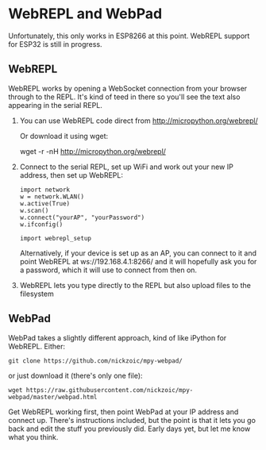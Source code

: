 
# WebREPL and WebPad

Unfortunately, this only works in ESP8266 at this point.
WebREPL support for ESP32 is still in progress.

## WebREPL

WebREPL works by opening a WebSocket connection from your
browser through to the REPL.  It's kind of teed in there so 
you'll see the text also appearing in the serial REPL.

1. You can use WebREPL code direct from http://micropython.org/webrepl/

   Or download it using wget:

    wget -r -nH http://micropython.org/webrepl/

2. Connect to the serial REPL, set up WiFi and work out 
   your new IP address, then set up WebREPL:

    ```
    import network
    w = network.WLAN()
    w.active(True)
    w.scan()
    w.connect("yourAP", "yourPassword")
    w.ifconfig()

    import webrepl_setup
    ```

   Alternatively, if your device is set up as an AP, you can connect to it
   and point WebREPL at ws://192.168.4.1:8266/ and it will hopefully ask
   you for a password, which it will use to connect from then on.

3. WebREPL lets you type directly to the REPL but also upload files
   to the filesystem

## WebPad

WebPad takes a slightly different approach, kind of like iPython for
WebREPL.  Either:

    git clone https://github.com/nickzoic/mpy-webpad/

or just download it (there's only one file):

    wget https://raw.githubusercontent.com/nickzoic/mpy-webpad/master/webpad.html

Get WebREPL working first, then point WebPad at your IP address and connect up.
There's instructions included, but the point is that it lets you go back
and edit the stuff you previously did.  Early days yet, but let me know 
what you think.


